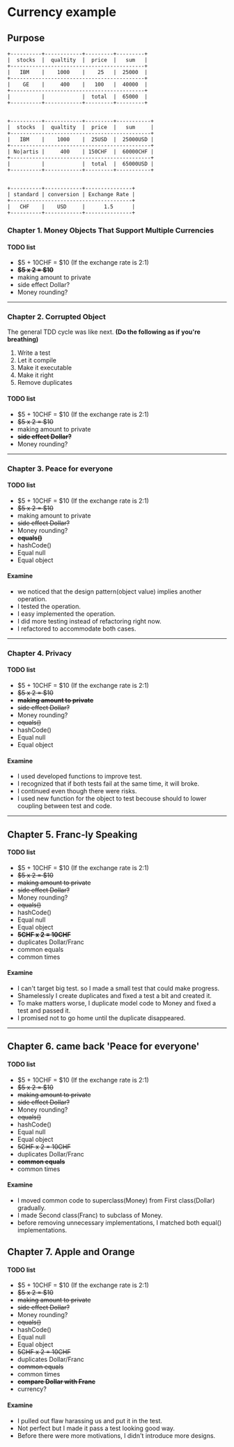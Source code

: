 # Currency example

## Purpose

```cassandraql  
+----------+------------+---------+---------+
|  stocks  |  qualtity  |  price  |   sum   |
+-------------------------------------------+
|   IBM    |    1000    |    25   |  25000  |
+-------------------------------------------+
|    GE    |     400    |   100   |  40000  |
+-------------------------------------------+
|          |            |  total  |  65000  |
+----------+------------+---------+---------+


+----------+------------+---------+-----------+
|  stocks  |  qualtity  |  price  |   sum     |
+---------------------------------------------+
|   IBM    |    1000    |  25USD  |  25000USD |
+---------------------------------------------+
| No|artis |     400    | 150CHF  |  60000CHF |
+---------------------------------------------+
|          |            |  total  |  65000USD |
+----------+------------+---------+-----------+


+----------+------------+---------------+
| standard | conversion | Exchange Rate |
+---------------------------------------+
|   CHF    |    USD     |      1.5      |
+----------+------------+---------------+
```

### Chapter 1. Money Objects That Support Multiple Currencies

#### TODO list

- $5  + 10CHF = $10 (If the exchange rate is 2:1)
- ~~__$5 x 2 = $10__~~
- making amount to private
- side effect Dollar?
- Money rounding?

---

### Chapter 2. Corrupted Object

The general TDD cycle was like next. __(Do the following as if you're breathing)__
1. Write a test
2. Let it compile
3. Make it executable
4. Make it right
5. Remove duplicates

#### TODO list

- $5  + 10CHF = $10 (If the exchange rate is 2:1)
- ~~$5 x 2 = $10~~
- making amount to private
- ~~__side effect Dollar?__~~
- Money rounding?

---

### Chapter 3. Peace for everyone

#### TODO list

- $5  + 10CHF = $10 (If the exchange rate is 2:1)
- ~~$5 x 2 = $10~~
- making amount to private
- ~~side effect Dollar?~~
- Money rounding?
- ~~__equals()__~~
- hashCode()
- Equal null
- Equal object

#### Examine

- we noticed that the design pattern(object value) implies another operation.
- I tested the operation.
- I easy implemented the operation.
- I did more testing instead of refactoring right now.
- I refactored to accommodate both cases.

---

### Chapter 4. Privacy

#### TODO list

- $5  + 10CHF = $10 (If the exchange rate is 2:1)
- ~~$5 x 2 = $10~~
- ~~__making amount to private__~~
- ~~side effect Dollar?~~
- Money rounding?
- ~~equals()~~
- hashCode()
- Equal null
- Equal object

#### Examine

- I used developed functions to improve test.
- I recognized that if both tests fail at the same time, it will broke.
- I continued even though there were risks.
- I used new function for the object to test becouse should to lower coupling between test and code.

---

## Chapter 5. Franc-ly Speaking

#### TODO list

- $5  + 10CHF = $10 (If the exchange rate is 2:1)
- ~~$5 x 2 = $10~~
- ~~making amount to private~~
- ~~side effect Dollar?~~
- Money rounding?
- ~~equals()~~
- hashCode()
- Equal null
- Equal object
- ~~__5CHF x 2 = 10CHF__~~
- duplicates Dollar/Franc
- common equals
- common times

#### Examine

- I can't target big test. so I made a small test that could make progress.
- Shamelessly I create duplicates and fixed a test a bit and created it.
- To make matters worse, I duplicate model code to Money and fixed a test and passed it.
- I promised not to go home until the duplicate disappeared.

---

## Chapter 6. came back 'Peace for everyone'

#### TODO list

- $5  + 10CHF = $10 (If the exchange rate is 2:1)
- ~~$5 x 2 = $10~~
- ~~making amount to private~~
- ~~side effect Dollar?~~
- Money rounding?
- ~~equals()~~
- hashCode()
- Equal null
- Equal object
- ~~5CHF x 2 = 10CHF~~
- duplicates Dollar/Franc
- ~~__common equals__~~
- common times

#### Examine

- I moved common code to superclass(Money) from First class(Dollar) gradually.
- I made Second class(Franc) to subclass of Money.
- before removing unnecessary implementations, I matched both equal() implementations.


## Chapter 7. Apple and Orange

#### TODO list

- $5  + 10CHF = $10 (If the exchange rate is 2:1)
- ~~$5 x 2 = $10~~
- ~~making amount to private~~
- ~~side effect Dollar?~~
- Money rounding?
- ~~equals()~~
- hashCode()
- Equal null
- Equal object
- ~~5CHF x 2 = 10CHF~~
- duplicates Dollar/Franc
- ~~common equals~~
- common times
- ~~__compare Dollar with Franc__~~
- currency?

#### Examine

- I pulled out flaw harassing us and put it in the test.
- Not perfect but I made it pass a test looking good way.
- Before there were more motivations, I didn't introduce more designs.

















